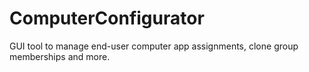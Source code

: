 # ComputerConfigurator
GUI tool to manage end-user computer app assignments, clone group memberships and more. 
